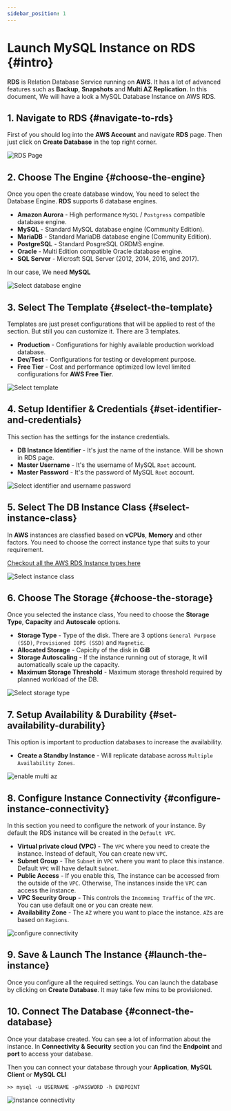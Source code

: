 ```yaml
---
sidebar_position: 1
---
```


# Launch MySQL Instance on RDS  {#intro}

**RDS** is Relation Database Service running on **AWS**. It has a lot of advanced features such as **Backup**, **Snapshots** and **Multi AZ Replication**. In this document, We will have a look a MySQL Database Instance on AWS RDS.

## 1. Navigate to RDS {#navigate-to-rds}

First of you should log into the **AWS Account** and navigate **RDS** page. Then just click on **Create Database** in the top right corner.

![RDS Page](../../assets/img/AWS/RDS/Create-Instance/databases.png)

## 2. Choose The Engine {#choose-the-engine}

Once you open the create database window, You need to select the Database Engine. **RDS** supports 6 database engines.

- **Amazon Aurora** - High performance `MySQL` / `Postgress` compatible database engine.
- **MySQL** - Standard MySQL database engine (Community Edition).
- **MariaDB** - Standard MariaDB database engine (Community Edition).
- **PostgreSQL** - Standard PosgreSQL ORDMS engine.
- **Oracle** - Multi Edition compatible Oracle database engine.
- **SQL Server** - Microsft SQL Server (2012, 2014, 2016, and 2017).

In our case, We need **MySQL**

![Select database engine](../../assets/img/AWS/RDS/Create-Instance/select-database-type.png)

## 3. Select The Template {#select-the-template}

Templates are just preset configurations that will be applied to rest of the section. But still you can customize it. There are 3 templates.

- **Production** - Configurations for highly available production workload database.
- **Dev/Test** - Configurations for testing or development purpose.
- **Free Tier** - Cost and performance optimized low level limited configurations for **AWS Free Tier**.

![Select template](../../assets/img/AWS/RDS/Create-Instance/select-templates.png)

## 4. Setup Identifier & Credentials {#set-identifier-and-credentials}

This section has the settings for the instance credentials.

- **DB Instance Identifier** - It's just the name of the instance. Will be shown in RDS page.
- **Master Username** - It's the username of MySQL `Root` account.
- **Master Password** - It's the password of MySQL `Root` account.

![Select identifier and username password](../../assets/img/AWS/RDS/Create-Instance/settings.png)

## 5. Select The DB Instance Class {#select-instance-class}

In **AWS** instances are classfied based on **vCPUs**, **Memory** and other factors. You need to choose the correct instance type that suits to your requirement.

[Checkout all the AWS RDS Instance types here](https://aws.amazon.com/rds/instance-types/)

![Select instance class](../../assets/img/AWS/RDS/Create-Instance/select-instance-class.png)

## 6. Choose The Storage {#choose-the-storage}

Once you selected the instance class, You need to choose the **Storage Type**, **Capacity** and **Autoscale** options.

- **Storage Type** - Type of the disk. There are 3 options `General Purpose (SSD)`, `Provisioned IOPS (SSD)` and `Magnetic`.
- **Allocated Storage** -  Capicity of the disk in **GiB**
- **Storage Autoscaling** -  If the instance running out of storage, It will automatically scale up the capacity.
- **Maximum Storage Threshold** - Maximum storage threshold required by planned workload of the DB.

![Select storage type](../../assets/img/AWS/RDS/Create-Instance/select-storage.png)

## 7. Setup Availability & Durability {#set-availability-durability}

This option is important to production databases to increase the availability.

- **Create a Standby Instance** - Will replicate database across `Multiple Availability Zones`.

![enable multi az](../../assets/img/AWS/RDS/Create-Instance/select-availability.png)

## 8. Configure Instance Connectivity {#configure-instance-connectivity}

In this section you need to configure the network of your instance. By default the RDS instance will be created in the `Default VPC`.

- **Virtual private cloud (VPC)** - The `VPC` where you need to create the instance. Instead of default, You can create new `VPC`.
- **Subnet Group** - The `Subnet` in `VPC` where you want to place this instance. Default `VPC` will have default `Subnet`.
- **Public Access** - If you enable this, The instance can be accessed from the outside of the `VPC`. Otherwise, The instances inside the `VPC` can access the instance.
- **VPC Security Group** - This controls the `Incomming Traffic` of the `VPC`. You can use default one or you can create new.
- **Availability Zone** - The `AZ` where you want to place the instance. `AZ`s are based on `Regions`.

![configure connectivity](../../assets/img/AWS/RDS/Create-Instance/select-connectivity.png)

## 9. Save & Launch The Instance {#launch-the-instance}

Once you configure all the required settings. You can launch the database by clicking on **Create Database**. It may take few mins to be provisioned.

## 10. Connect The Database {#connect-the-database}

Once your database created. You can see a lot of information about the instance. In **Connectivity & Security** section you can find the **Endpoint** and **port** to access your database.

Then you can connect your database through your **Application**, **MySQL Client** or **MySQL CLI**

```
>> mysql -u USERNAME -pPASSWORD -h ENDPOINT
```

![instance connectivity](../../assets/img/AWS/RDS/Create-Instance/db-properties.png)


